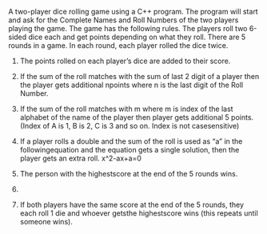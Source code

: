 A two-player dice rolling game using a C++ program. The program will
start and ask for the Complete Names and Roll Numbers of the two players playing the game. The
game has the following rules.
The players roll two 6-sided dice each and get points depending on what they roll. There are 5 rounds
in a game. In each round, each player rolled the dice twice.
1. The points rolled on each player’s dice are added to their score.
2. If the sum of the roll matches with the sum of last 2 digit of a player then the player gets
additional npoints where n is the last digit of the Roll Number.
3. If the sum of the roll matches with m where m is index of the last alphabet of the name of
the player then player gets additional 5 points. (Index of A is 1, B is 2, C is 3 and so on. Index is
not casesensitive)
4. If a player rolls a double and the sum of the roll is used as “a” in the followingequation and the
equation gets a single solution, then the player gets an extra roll.
x^2-ax+a=0

6. The person with the highestscore at the end of the 5 rounds wins.
7. 
8. If both players have the same score at the end of the 5 rounds, they each roll 1 die and
whoever getsthe highestscore wins (this repeats until someone wins).

